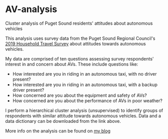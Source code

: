 # AV-analysis
Cluster analysis of Puget Sound residents' attitudes about autonomous vehicles

This analysis uses survey data from the Puget Sound Regional Council's [2019 Household Travel Survey](https://psrc.org/household-travel-survey-program) about attitudes towards autonomous vehicles. 

My data are comprised of ten questions assessing survey respondents' interest in and concern about AVs. These include questions like:
- How interested are you in riding in an autonomous taxi, with no driver present?
- How interested are you in riding in an autonomous taxi, with a backup driver present?
- How concerned are you about the equipment and safety of AVs?
- How concerned are you about the performance of AVs in poor weather?

I perform a hierarchical cluster analysis (unsupervised) to identify groups of respondents with similar attitude towards autonomous vehicles. 
Data and a data dictionary can be downloaded from the link above. 

More info on the analysis can be found on [my blog](https://nerdonthebus.com/2022/08/07/whos-afraid-of-autonomous-vehicles)
